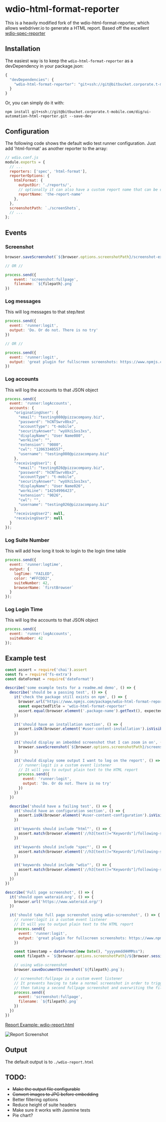 # wdio-html-format-reporter
This is a heavily modified fork of the wdio-html-format-reporter, which allows webdriver.io to generate a HTML report.
Based off the excellent [wdio-spec-reporter](https://www.npmjs.com/package/wdio-spec-reporter)

## Installation

The easiest way is to keep the `wdio-html-format-reporter` as a devDependency in your package.json:

```javascript
{
  "devDependencies": {
    "wdio-html-format-reporter": "git+ssh://git@bitbucket.corporate.t-mobile.com/dig/ui-automation-html-reporter.git"
  }
}
```

Or, you can simply do it with:

```
npm install git+ssh://git@bitbucket.corporate.t-mobile.com/dig/ui-automation-html-reporter.git --save-dev
```


## Configuration
The following code shows the default wdio test runner configuration. Just add 'html-format' as another reporter to the array:

```javascript
// wdio.conf.js
module.exports = {
  // ...
  reporters: ['spec', 'html-format'],
  reporterOptions: {
    htmlFormat: {
      outputDir: './reports/',
      // optionally it can also have a custom report name that can be dynamically passed into this field.
      reportName: 'the-report-name'
    },
  },
  screenshotPath: `./screenShots`,
  // ...
};
```

## Events

### Screenshot

```javascript
browser.saveScreenshot(`${browser.options.screenshotPath}/screenshot-example.png`)

// OR //

process.send({
    event: 'screenshot:fullpage',
    filename: `${filepath}.png`
})
```

### Log messages

This will log messages to that step/test

```javascript
process.send({
  event: 'runner:logit',
  output: 'Do. Or do not. There is no try'
})

// OR //

process.send({
  event: 'runner:logit',
  output: 'great plugin for fullscreen screenshots: https://www.npmjs.com/package/wdio-screenshot'
})
```

### Log accounts

This will log the accounts to that JSON object

```javascript
process.send({
  event: 'runner:logAccounts',
  accounts: {
    "originatingUser": {
      "email": "testing080@pizzacompany.biz",
      "password": "hCNTSwrv8bxJ",
      "accountType": "t-mobile",
      "securityAnswer": "wyUXcLSxs3xs",
      "displayName": "User Name080",
      "workLine": "",
      "extension": "9080",
      "cwl": "12063340557",
      "username": "testing080@pizzacompany.biz"
    },
    "receivingUser1": {
      "email": "testing026@pizzacompany.biz",
      "password": "hCNTSwrv8bxJ",
      "accountType": "t-mobile",
      "securityAnswer": "wyUXcLSxs3xs",
      "displayName": "User Name026",
      "workLine": "14254996423",
      "extension": "9026",
      "cwl": "",
      "username": "testing026@pizzacompany.biz"
    },
    "receivingUser2": null,
    "receivingUser3": null
  }
});
```

### Log Suite Number

This will add how long it took to login to the login time table

```javascript
process.send({
  event: 'runner:logtime',
  output: {
    logTime: "FAILED",
    color: "#FFCDD2",
    suiteNumber: 42,
    browserName: `firstBrowser`
  }
});
```

### Log Login Time

This will log the accounts to that JSON object

```javascript
process.send({
  event: 'runner:logAccounts',
  suiteNumber: 42
});
```

## Example test
```javascript
const assert = require('chai').assert
const fs = require('fs-extra')
const dateFormat = require('dateFormat')

describe('some example tests for a readme.md demo', () => {
  describe('should be a passing test', () => {
    it('check the package still exists on npm', () => {
      browser.url("https://www.npmjs.com/package/wdio-html-format-reporter")
      const expectedTitle = 'wdio-html-format-reporter'
      assert.equal(browser.element('.package-name').getText(), expectedTitle, `The page title doesn't equal ${expectedTitle}`)
    })

    it('should have an installation section', () => {
      assert.isOk(browser.element('#user-content-installation').isVisible())
    })

    it('should display an imbedded screenshot that I can zoom in on', () => {
      browser.saveScreenshot(`${browser.options.screenshotPath}/screenshot-example.png`)
    })

    it('should display some output I want to log on the report', () => {
      // runner:logit is a custom event listener
      // It will you to output plain text to the HTML report
      process.send({
        event: 'runner:logit',
        output: 'Do. Or do not. There is no try'
      })
    })
  })

  describe('should have a failing test', () => {
    it('should have an configuration section', () => {
      assert.isOk(browser.element('#user-content-configuration').isVisible())
    })

    it('keywords should include "html"', () => {
      assert.match(browser.element('//h3[text()="Keywords"]/following-sibling::p[contains(@class, "list-of-links")]').getText(), /html/, '"html" is not one of the keywords')
    })

    it('keywords should include "spec"', () => {
      assert.match(browser.element('//h3[text()="Keywords"]/following-sibling::p[contains(@class, "list-of-links")]').getText(), /spec/, '"spec" is not one of the keywords')
    })

    it('keywords should include "wdio"', () => {
      assert.match(browser.element('//h3[text()="Keywords"]/following-sibling::p[contains(@class, "list-of-links")]').getText(), /wdio/, '"wdio" is not one of the keywords')
    })
  })
})

describe('Full page screenshot', () => {
  it('should open wateraid.org', () => {
    browser.url('https://www.wateraid.org/')
  })

  it('should take full page screenshot using wdio-screenshot', () => {
    // runner:logit is a custom event listener
    // It will you to output plain text to the HTML report
    process.send({
      event: 'runner:logit',
      output: 'great plugin for fullscreen screenshots: https://www.npmjs.com/package/wdio-screenshot'
    })

    const timestamp = dateFormat(new Date(), "yyyymmddHHMMss");
    const filepath = `${browser.options.screenshotPath}/${browser.session().sessionId}/${timestamp}`

    // using wdio-screenshot
    browser.saveDocumentScreenshot(`${filepath}.png`);

    // screenshot:fullpage is a custom event listener
    // It prevents having to take a normal screenshot in order to trigger runner:screenshot
    // then taking a second fullpage screenshot and overwriting the file
    process.send({
      event: 'screenshot:fullpage',
      filename: `${filepath}.png`
    })
  })
})

```

[Report Example: wdio-report.html](https://cdn.rawgit.com/aruiz-caritsqa/wdio-html-format-reporter/master/wdio-report.html)

![Report Screenshot](wdio-report.jpg)


## Output
The default output is to `./wdio-report.html`

## TODO:
- ~~Make the output file configurable~~
- ~~Convert images to JPG before embedding~~
- Better filtering options
- Reduce height of suite headers
- Make sure it works with Jasmine tests
- Pie chart?
